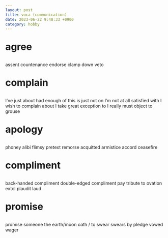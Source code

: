 ```yaml
---
layout: post
title: voca (communication)
date: 2023-06-22 9:48:33 +0900
category: hobby
---
```

<p style="font-size:30px;"><b> agree </b></p>
assent
countenance
endorse
clamp down
veto 

<p style="font-size:30px;"><b> complain </b></p>
I’ve just about had enough of
this is just not on
I’m not at all satisfied with
I wish to complain about
I take great exception to
I really must object to
grouse

<p style="font-size:30px;"><b> apology </b></p>
phoney
alibi
flimsy pretext
remorse
acquitted
armistice
accord
ceasefire

<p style="font-size:30px;"><b> compliment </b></p>
back-handed compliment
double-edged compliment
pay tribute to
ovation
extol
plaudit
laud 

<p style="font-size:30px;"><b> promise </b></p>
promise someone the earth/moon
oath / to swear
swears by
pledge
vowed
wager


